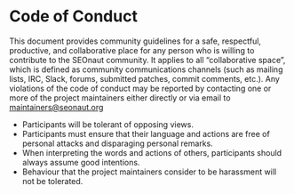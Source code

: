 # Code of Conduct

This document provides community guidelines for a safe, respectful, productive, and collaborative place for any person who is willing to contribute to the SEOnaut community. It applies to all “collaborative space”, which is defined as community communications channels (such as mailing lists, IRC, Slack, forums, submitted patches, commit comments, etc.). Any violations of the code of conduct may be reported by contacting one or more of the project maintainers either directly or via email to maintainers@seonaut.org

* Participants will be tolerant of opposing views.
* Participants must ensure that their language and actions are free of personal attacks and disparaging personal remarks.
* When interpreting the words and actions of others, participants should always assume good intentions.
* Behaviour that the project maintainers consider to be harassment will not be tolerated.